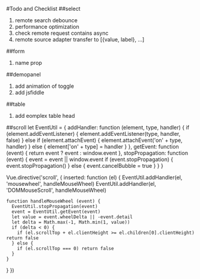 #Todo and Checklist
##select
1. remote search debounce
2. performance optimization
3. check remote request contains async
4. remote source adapter transfer to [{value, label}, ...]

##form
1. name prop

##demopanel
1. add animation of toggle
2. add jsfiddle

##table
1. add eomplex table head

##scroll
let EventUtil = {
  addHandler: function (element, type, handler) {
    if (element.addEventListener) {
      element.addEventListener(type, handler, false)
    } else if (element.attachEvent) {
      element.attachEvent('on' + type, handler)
    } else {
      element['on' + type] = handler
    }
  },
  getEvent: function (event) {
    return event ? event : window.event
  },
  stopPropagation: function (event) {
    event = event || window.event
    if (event.stopPropagation) {
      event.stopPropagation()
    } else {
      event.cancelBubble = true
    }
  }
}

Vue.directive('scroll', {
  inserted: function (el) {
    EventUtil.addHandler(el, 'mousewheel', handleMouseWheel)
    EventUtil.addHandler(el, 'DOMMouseScroll', handleMouseWheel)

    function handleMouseWheel (event) {
      EventUtil.stopPropagation(event)
      event = EventUtil.getEvent(event)
      let value = event.wheelDelta || -event.detail
      let delta = Math.max(-1, Math.min(1, value))
      if (delta < 0) {
        if (el.scrollTop + el.clientHeight >= el.children[0].clientHeight) return false
      } else {
        if (el.scrollTop === 0) return false
      }
    }
  }
})
